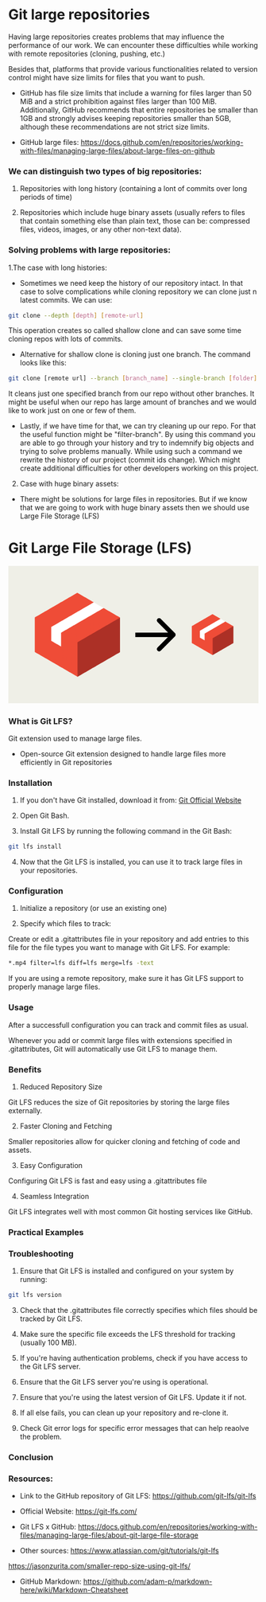 # Git large repositories

Having large repositories creates problems that may influence the performance of our work. We can encounter these difficulties while working with remote repositories (cloning, pushing, etc.)

Besides that, platforms that provide various functionalities related to version control might have size limits for files that you want to push.

 - GitHub has file size limits that include a warning for files larger than 50 MiB and a strict prohibition against files larger than 100 MiB. Additionally, GitHub recommends that entire repositories be smaller than 1GB and strongly advises keeping repositories smaller than 5GB, although these recommendations are not strict size limits.
+ GitHub large files: https://docs.github.com/en/repositories/working-with-files/managing-large-files/about-large-files-on-github

### We can distinguish two types of big repositories:

1. Repositories with long history (containing a lont of commits over long periods of time)

2. Repositories which include huge binary assets (usually refers to files that contain something	 else than plain text, those can be: compressed files, videos, images, or any other non-text data).

### Solving problems with large repositories:

 1.The case with long histories:
 - Sometimes we need keep the history of our repository intact. In that case to solve complications while cloning repository we can clone just n latest commits. We can use:


```bash
git clone --depth [depth] [remote-url]
```
This operation creates so called shallow clone and can save some time cloning repos with lots of commits.

- Alternative for shallow clone is cloning just one branch. The command looks like this:


```bash
git clone [remote url] --branch [branch_name] --single-branch [folder]
```
It cleans just one specified branch from our repo without other branches. It might be useful when our repo has large amount of branches and we would like to work just on one or few of them. 

- Lastly, if we have time for that, we can try cleaning up our repo. For that the useful function might be "filter-branch". By using this command you are able to go through your history and try to indemnify big objects and trying to solve problems manually. While using such a command we rewrite the history of our project (commit ids change). Which might create additional difficulties for other developers working on this project.

2. Case with huge binary assets:

- There might be solutions for large files in repositories. But if we know that we are going to work with huge binary assets then we should use Large File Storage (LFS)

# Git Large File Storage (LFS)

![](logo.png)

### What is Git LFS?

Git extension used to manage large files.

+ Open-source Git extension designed to handle large files more efficiently in Git repositories

### Installation

1. If you don't have Git installed, download it from:
   [Git Official Website](https://git-scm.com/)

2. Open Git Bash.

3. Install Git LFS by running the following command in the Git Bash:

```bash
git lfs install
```

4. Now that the Git LFS is installed, you can use it to track large files in your repositories.

### Configuration
1. Initialize a repository (or use an existing one)

2. Specify which files to track:

Create or edit a .gitattributes file in your repository and add entries to this file for the file types you want to manage with Git LFS. For example:

```bash
*.mp4 filter=lfs diff=lfs merge=lfs -text
```

If you are using a remote repository, make sure it has Git LFS support to properly manage large files.
   
### Usage
After a successfull configuration you can track and commit files as usual.

Whenever you add or commit large files with extensions specified in .gitattributes, Git will automatically use Git LFS to manage them.

### Benefits

1. Reduced Repository Size

Git LFS reduces the size of Git repositories by storing the large files externally.

2. Faster Cloning and Fetching

Smaller repositories allow for quicker cloning and fetching of code and assets.

3. Easy Configuration

Configuring Git LFS is fast and easy using a .gitattributes file

4. Seamless Integration 

Git LFS integrates well with most common Git hosting services like GitHub.

### Practical Examples

### Troubleshooting
1. Ensure that Git LFS is installed and configured on your system by running:

```bash
git lfs version
```

3. Check that the .gitattributes file correctly specifies which files should be tracked by Git LFS. 

4. Make sure the specific file exceeds the LFS threshold for tracking (usually 100 MB). 

5. If you're having authentication problems, check if you have access to the Git LFS server.

6. Ensure that the Git LFS server you're using is operational.
   
7. Ensure that you're using the latest version of Git LFS. Update it if not.
   
8. If all else fails, you can clean up your repository and re-clone it.

9. Check Git error logs for specific error messages that can help reaolve the problem.

### Conclusion

### Resources:
+ Link to the GitHub repository of Git LFS: https://github.com/git-lfs/git-lfs
+ Official Website: https://git-lfs.com/
+ Git LFS x GitHub: https://docs.github.com/en/repositories/working-with-files/managing-large-files/about-git-large-file-storage

+ Other sources:
https://www.atlassian.com/git/tutorials/git-lfs

https://jasonzurita.com/smaller-repo-size-using-git-lfs/

+ GitHub Markdown: https://github.com/adam-p/markdown-here/wiki/Markdown-Cheatsheet
